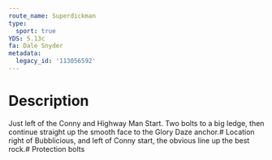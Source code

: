 ```yaml
---
route_name: Superdickman
type:
  sport: true
YDS: 5.13c
fa: Dale Snyder
metadata:
  legacy_id: '113056592'
---
```

# Description
Just left of the Conny and Highway Man Start. Two bolts to a big ledge, then continue straight up the smooth face to the Glory Daze anchor.# Location
right of Bubblicious, and left of Conny start, the obvious line up the best rock.# Protection
bolts
